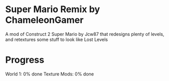 # Super Mario Remix by ChameleonGamer
A mod of Construct 2 Super Mario by Jcw87 that redesigns plenty of levels, and retextures some stuff to look like Lost Levels
# Progress
World 1: 0% done
Texture Mods: 0% done
